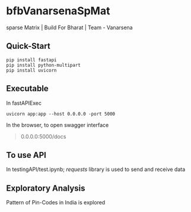 # bfbVanarsenaSpMat
sparse Matrix | Build For Bharat | Team - Vanarsena

## Quick-Start
```
pip install fastapi
pip install python-multipart
pip install uvicorn
```

## Executable
In fastAPIExec
```
uvicorn app:app --host 0.0.0.0 -port 5000
```

In the browser, to open swagger interface
> 0.0.0.0:5000/docs

## To use API

In testingAPI/test.ipynb; _requests_ library is used to send and receive data

## Exploratory Analysis

Pattern of Pin-Codes in India is explored
